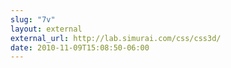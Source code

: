```yaml
---
slug: "7v"
layout: external
external_url: http://lab.simurai.com/css/css3d/
date: 2010-11-09T15:08:50-06:00
---
```

